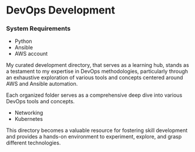 # DevOps Development

### System Requirements

- Python
- Ansible
- AWS account

My curated development directory, that serves as a learning hub, stands as a testament to my expertise in DevOps methodologies, particularly through an exhaustive exploration of various tools and concepts centered around AWS and Ansible automation.

Each organized folder serves as a comprehensive deep dive into various DevOps tools and concepts.

- Networking
- Kubernetes

This directory becomes a valuable resource for fostering skill development and provides a hands-on environment to experiment, explore, and grasp different technologies.


